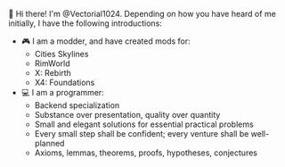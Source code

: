 👋 Hi there! I'm @Vectorial1024. Depending on how you have heard of me initially, I have the following introductions:

- 🎮 I am a modder, and have created mods for:
  - Cities Skylines
  - RimWorld
  - X: Rebirth
  - X4: Foundations
- 💻 I am a programmer:
  - Backend specialization
  - Substance over presentation, quality over quantity
  - Small and elegant solutions for essential practical problems
  - Every small step shall be confident; every venture shall be well-planned
  - Axioms, lemmas, theorems, proofs, hypotheses, conjectures 

<!---
Vectorial1024/Vectorial1024 is a ✨ special ✨ repository because its `README.md` (this file) appears on your GitHub profile.
You can click the Preview link to take a look at your changes.
--->

<!--
- 👋 Hi, I’m @Vectorial1024
- 👀 I’m interested in ...
- 🌱 I’m currently learning ...
- 💞️ I’m looking to collaborate on ...
- 📫 How to reach me ...
-->
